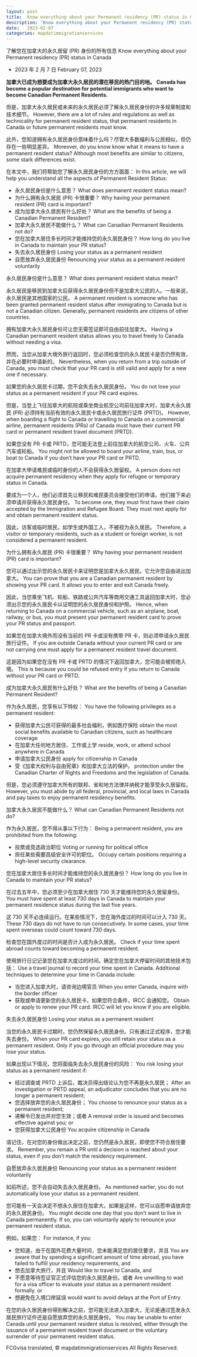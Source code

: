 ```yaml
---
layout: post
title:  Know everything about your Permanent residency (PR) status in Canada
description: 'Know everything about your Permanent residency (PR) status in Canada'
date:   2023-02-07
categories: mapdatimmigrationservices
---
```


了解您在加拿大的永久居留 (PR) 身份的所有信息	Know everything about your Permanent residency (PR) status in Canada
	
* 2023 年 2 月 7 日	  February 07, 2023
	
**加拿大已成为想要成为加拿大永久居民的潜在移民的热门目的地。**	**Canada has become a popular destination for potential immigrants who want to become Canadian Permanent Residents.**
	
但是，加拿大永久居民或未来的永久居民必须了解永久居民身份的许多规章制度和技术细节。	However, there are a lot of rules and regulations as well as technicality for permanent resident status, that permanent residents in Canada or future permanent residents must know.
	
此外，您知道拥有永久居民身份意味着什么吗？尽管大多数福利与公民相似，但仍存在一些明显差异。	Moreover, do you know know what it means to have a permanent resident status? Although most benefits are similar to citizens, some stark differences exist.
	
在本文中，我们将帮助您了解永久居民身份的方方面面：	In this article, we will help you understand all the aspects of Permanent Resident Status:
	
* 永久居民身份是什么意思？	  What does permanent resident status mean?
* 为什么拥有永久居民 (PR) 卡很重要？	  Why having your permanent resident (PR) card is important?
* 成为加拿大永久居民有什么好处？	  What are the benefits of being a Canadian Permanent Resident?
* 加拿大永久居民不能做什么？	  What can Canadian Permanent Residents not do?
* 您在加拿大居住多长时间才能维持您的永久居民身份？	  How long do you live in Canada to maintain your PR status?
* 失去永久居民身份	  Losing your status as a permanent resident
* 自愿放弃永久居民身份	  Renouncing your status as a permanent resident voluntarily
	
永久居民身份是什么意思？	What does permanent resident status mean?
	
永久居民是移民到加拿大后获得永久居民身份但不是加拿大公民的人。一般来说，永久居民是其他国家的公民。	A permanent resident is someone who has been granted permanent resident status after immigrating to Canada but is not a Canadian citizen. Generally, permanent residents are citizens of other countries.
	
拥有加拿大永久居民身份可让您无需签证即可自由前往加拿大。	Having a Canadian permanent resident status allows you to travel freely to Canada without needing a visa.
	
然而，当您从加拿大境外旅行返回时，您必须检查您的永久居民卡是否仍然有效，并在必要时申请新的。	Nevertheless, when you return from a trip outside of Canada, you must check that your PR card is still valid and apply for a new one if necessary.
	
如果您的永久居民卡过期，您不会失去永久居民身份。	You do not lose your status as a permanent resident if your PR card expires.
	
但是，当登上飞往加拿大的航班或乘坐商业航空公司前往加拿大时，加拿大永久居民 (PR) 必须持有当前有效的永久居民卡或永久居民旅行证件 (PRTD)。	However, when boarding a flight to Canada or travelling to Canada on a commercial airline, permanent residents (PRs) of Canada must have their current PR card or permanent resident travel document (PRTD).
	
如果您没有 PR 卡或 PRTD，您可能无法登上前往加拿大的航空公司、火车、公共汽车或轮船。	You might not be allowed to board your airline, train, bus, or boat to Canada if you don’t have your PR card or PRTD.
	
在加拿大申请难民或临时身份的人不会获得永久居留权。	A person does not acquire permanent residency when they apply for refugee or temporary status in Canada.
	
要成为一个人，他们必须首先让移民和难民委员会接受他们的申请。他们接下来必须申请并获得永久居民身份。	To become one, they must first have their claim accepted by the Immigration and Refugee Board. They must next apply for and obtain permanent resident status.
	
因此，访客或临时居民，如学生或外国工人，不被视为永久居民。	Therefore, a visitor or temporary residents, such as a student or foreign worker, is not considered a permanent resident.
	
为什么拥有永久居民 (PR) 卡很重要？	Why having your permanent resident (PR) card is important?
	
您可以通过出示您的永久居民卡来证明您是加拿大永久居民。它允许您自由进出加拿大。	You can prove that you are a Canadian permanent resident by showing your PR card. It allows you to enter and exit Canada freely.
	
因此，当您乘坐飞机、轮船、铁路或公共汽车等商用交通工具返回加拿大时，您必须出示您的永久居民卡以证明您的永久居民身份和护照。	Hence, when returning to Canada on a commercial vehicle, such as an airplane, boat, railway, or bus, you must present your permanent resident card to prove your PR status and passport.
	
如果您在加拿大境外而没有当前的 PR 卡或没有携带 PR 卡，则必须申请永久居民旅行证件。	If you are outside Canada without your current PR card or are not carrying one must apply for a permanent resident travel document.
	
这是因为如果您在没有 PR 卡或 PRTD 的情况下返回加拿大，您可能会被拒绝入境。	This is because you could be refused entry if you return to Canada without your PR card or PRTD.
	
成为加拿大永久居民有什么好处？	What are the benefits of being a Canadian Permanent Resident?
	
作为永久居民，您享有以下特权：	You have the following privileges as a permanent resident:
	
* 获得加拿大公民可获得的最多社会福利，例如医疗保险	  obtain the most social benefits available to Canadian citizens, such as healthcare coverage
* 在加拿大任何地方居住、工作或上学	  reside, work, or attend school anywhere in Canada
* 申请加拿大公民身份	  apply for citizenship in Canada
* 受《加拿大权利与自由宪章》和加拿大立法的保护。	  protection under the Canadian Charter of Rights and Freedoms and the legislation of Canada.
	
但是，您必须遵守加拿大所有的联邦、省和地方法律并纳税才能享受永久居留权。	However, you must abide by all federal, provincial, and local laws in Canada and pay taxes to enjoy permanent residency benefits.
	
加拿大永久居民不能做什么？	What can Canadian Permanent Residents not do?
	
作为永久居民，您不得从事以下行为：	Being a permanent resident, you are prohibited from the following:
	
* 投票或竞选政治职位	  Voting or running for political office
* 担任某些需要高级安全许可的职位。	  Occupy certain positions requiring a high-level security clearance.
	
您在加拿大居住多长时间才能维持您的永久居民身份？	How long do you live in Canada to maintain your PR status?
	
在过去五年中，您必须至少在加拿大居住 730 天才能维持您的永久居留身份。	You must have spent at least 730 days in Canada to maintain your permanent residence status during the last five years.
	
这 730 天不必连续运行。在某些情况下，您在海外度过的时间可以计入 730 天。	These 730 days do not have to run consecutively. In some cases, your time spent overseas could count toward 730 days.
	
检查您在国外度过的时间是否计入成为永久居民。	Check if your time spent abroad counts toward becoming a permanent resident.
	
使用旅行日记记录您在加拿大度过的时间。确定您在加拿大停留时间的其他技术包括：	Use a travel journal to record your time spent in Canada. Additional techniques to determine your time in Canada include:
	
* 当您进入加拿大时，请咨询边境官员	  When you enter Canada, inquire with the border officer
* 获取或申请更新您的永久居民卡。如果您符合条件，IRCC 会通知您。	  Obtain or apply to renew your PR card. IRCC will let you know if you are eligible.
	
失去永久居民身份	Losing your status as a permanent resident
	
当您的永久居民卡过期时，您仍然保留永久居民身份。只有通过正式程序，您才能失去身份。	When your PR card expires, you still retain your status as a permanent resident. Only if you go through an official procedure may you lose your status.
	
如果出现以下情况，您将面临失去永久居民身份的风险：	You risk losing your status as a permanent resident if:
	
* 经过调查或 PRTD 上诉后，裁决员得出结论认为您不再是永久居民；	  After an investigation or PRTD appeal, an adjudicator concludes that you are no longer a permanent resident;
* 您选择放弃您的永久居民身份；	  You choose to renounce your status as a permanent resident;
* 递解令已发出并对您生效；或者	  A removal order is issued and becomes effective against you; or
* 您获得加拿大公民身份	  You acquire citizenship in Canada
	
请记住，在对您的身份做出决定之前，您仍然是永久居民，即使您不符合居住要求。	Remember, you remain a PR until a decision is reached about your status, even if you don’t match the residency requirement.
	
自愿放弃永久居民身份	Renouncing your status as a permanent resident voluntarily
	
如前所述，您不会自动失去永久居民身份。	As mentioned earlier, you do not automatically lose your status as a permanent resident.
	
您可能有一天会决定不想永久居住在加拿大。如果是这样，您可以自愿申请放弃您的永久居民身份。	You might decide one day that you don’t want to live in Canada permanently. If so, you can voluntarily apply to renounce your permanent resident status.
	
例如，如果您：	For instance, if you:
	
* 您知道，由于在国外花费大量时间，您未能满足您的居住要求，并且	  You are aware that by spending a significant amount of time abroad, you have failed to fulfill your residency requirements, and
* 想去加拿大旅行，并且	  Would like to travel to Canada, and
* 不愿意等待签证官正式评估您的永久居民身份。或者	  Are unwilling to wait for a visa officer to evaluate your status as a permanent resident formally. or
* 想避免在入境口岸延误	  would want to avoid delays at the Port of Entry
	
在您的永久居民身份得到解决之前，您可能无法进入加拿大，无论是通过签发永久居民旅行证件还是自愿放弃您的永久居民身份。	You may be unable to enter Canada until your permanent resident status is resolved, either through the issuance of a permanent resident travel document or the voluntary surrender of your permanent resident status.
	
FCGvisa translated, © mapdatimmigrationservices All Rights Reserved.
